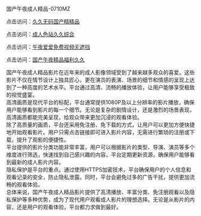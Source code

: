 国产午夜成人精品-0710MZ

点击访问：<a href="https://heiliaowzu4ur.pages.dev">久久无码国产精精品</a>

点击访问：<a href="https://heiliaoow5kzm.pages.dev">成人色站久久综合</a>

点击访问：<a href="https://heiliaozj3tjd.pages.dev">午夜爱爱免费视频无遮挡</a>

点击访问：<a href="https://heiliaoxwd5i8.pages.dev">国产午夜精品福利久久</a>

国产午夜成人精品影片在近年来的成人影像领域受到了越来越多观众的喜爱。这些影片不仅在情节设计上独具匠心，更在演员的表演、场景的细节和情感的呈现上达到了一种高度的艺术水平。平台通过高清、流畅的播放体验，让用户能够享受极致的视觉盛宴。  
高清画质是现代平台的标配，平台通常提供1080P及以上分辨率的影片播放，确保用户能够看到影片的每一个细节。无论是复杂的剧情设计，还是激烈的场景表现，高清画质都能完美呈现，给观众带来更加沉浸的观看体验。  
除了高质量的画质，平台还采用免注册、免下载的方式，让用户可以更加方便快捷地开始观看影片。用户只需点击链接即可进入影片内容，无需进行繁琐的注册或下载，提升了观影的便捷性。  
平台提供的影片分类功能非常丰富，用户可以根据影片的类型、导演、演员等多个维度进行筛选，快速找到自己感兴趣的内容。平台定期更新资源，确保用户能够看到最新的成人影片内容。  
隐私保护是平台的重点。通过使用HTTPS加密技术，平台确保用户的个人信息和观看记录的安全，防止隐私泄露。同时，平台会避免过多的广告干扰，提供更加流畅的观看体验。  
总体来说，国产午夜成人精品影片提供了高清播放、丰富分类、免注册观看以及隐私保护等多种优势，成为了现代用户观看成人影片的理想选择。无论是从影片的内容，还是用户的观看体验，平台都力求做到最好。

<span style="display:none;">[Canonical link]( )</span>
